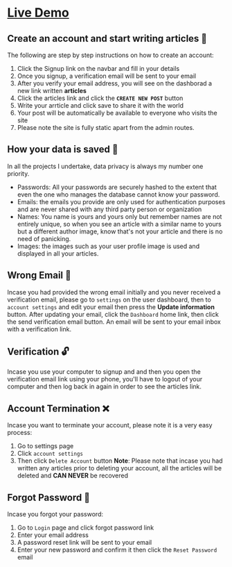 # [Live Demo](https://developers-home.vercel.app/)

## Create an account and start writing articles 📝
The following are step by step instructions on how to create an account:
1. Click the Signup link on the navbar and fill in your details
2. Once you signup, a verification email will be sent to your email
3. After you verify your email address, you will see on the dashborad a new link written **articles**
4. Click the articles link and click the **`CREATE NEW POST`** button
5. Write your arrticle and click save to share it with the world
6. Your post will be automatically be available to everyone who visits the site
7. Please note the site is fully static apart from the admin routes.

## How your data is saved 🔐
In all the projects I undertake, data privacy is always my number one priority.
- Passwords: All your passwords are securely hashed to the extent that even  the one who manages the database cannot know your password.
- Emails: the emails you provide are only used for authentication purposes and are never shared with any third party person or organization
- Names: You name is yours and yours only but remember names are not entirely unique, so when you see an article with a similar name to yours but a different author image, know that's not your article and there is no need of panicking.
- Images: the images such as your user profile image is used and displayed in all your articles.

## Wrong Email 📧
Incase you had provided the wrong email initially and you never received a verification email, please go to `settings` on the user dashboard, then to `account settings` and edit your email then press the **Update information** button. After updating your email, click the `Dashboard` home link, then click the send verification email button. An email will be sent to your email inbox with a verification link.

## Verification 🔓
Incase you use your computer to signup and and then you open the verification email link using your phone, you'll have to logout of your computer and then log back in again in order to see the articles link.

## Account Termination ❌
Incase you want to terminate your account, please note it is a very easy process:
1. Go to settings page
2. Click `account settings`
3. Then click `Delete Account` button
**Note**: Please note that incase you had written any articles prior to deleting your account, all the articles will be deleted and **CAN NEVER** be recovered

## Forgot Password 🔑
Incase you forgot your password:
1. Go to `Login` page and click forgot password link
2. Enter your email address
3. A password reset link will be sent to your email
4. Enter your new password and confirm it then click the `Reset Password` email
  





